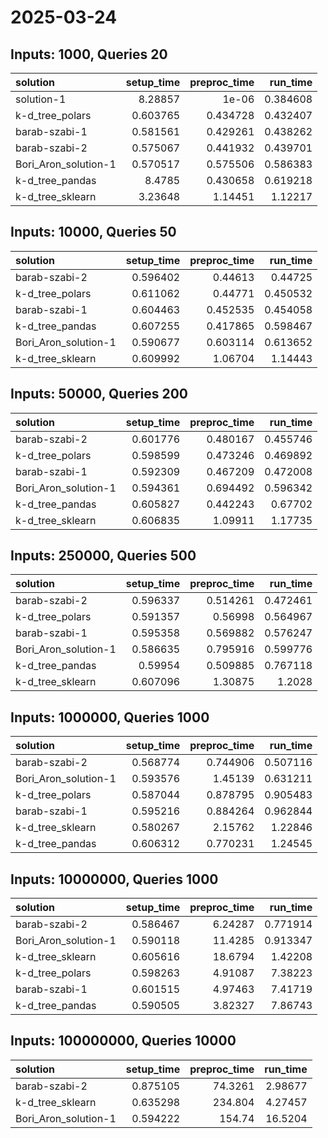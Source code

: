 # 2025-03-24

## Inputs: 1000, Queries 20

| solution             |   setup_time |   preproc_time |   run_time |
|:---------------------|-------------:|---------------:|-----------:|
| solution-1           |     8.28857  |       1e-06    |   0.384608 |
| k-d_tree_polars      |     0.603765 |       0.434728 |   0.432407 |
| barab-szabi-1        |     0.581561 |       0.429261 |   0.438262 |
| barab-szabi-2        |     0.575067 |       0.441932 |   0.439701 |
| Bori_Aron_solution-1 |     0.570517 |       0.575506 |   0.586383 |
| k-d_tree_pandas      |     8.4785   |       0.430658 |   0.619218 |
| k-d_tree_sklearn     |     3.23648  |       1.14451  |   1.12217  |

## Inputs: 10000, Queries 50

| solution             |   setup_time |   preproc_time |   run_time |
|:---------------------|-------------:|---------------:|-----------:|
| barab-szabi-2        |     0.596402 |       0.44613  |   0.44725  |
| k-d_tree_polars      |     0.611062 |       0.44771  |   0.450532 |
| barab-szabi-1        |     0.604463 |       0.452535 |   0.454058 |
| k-d_tree_pandas      |     0.607255 |       0.417865 |   0.598467 |
| Bori_Aron_solution-1 |     0.590677 |       0.603114 |   0.613652 |
| k-d_tree_sklearn     |     0.609992 |       1.06704  |   1.14443  |

## Inputs: 50000, Queries 200

| solution             |   setup_time |   preproc_time |   run_time |
|:---------------------|-------------:|---------------:|-----------:|
| barab-szabi-2        |     0.601776 |       0.480167 |   0.455746 |
| k-d_tree_polars      |     0.598599 |       0.473246 |   0.469892 |
| barab-szabi-1        |     0.592309 |       0.467209 |   0.472008 |
| Bori_Aron_solution-1 |     0.594361 |       0.694492 |   0.596342 |
| k-d_tree_pandas      |     0.605827 |       0.442243 |   0.67702  |
| k-d_tree_sklearn     |     0.606835 |       1.09911  |   1.17735  |

## Inputs: 250000, Queries 500

| solution             |   setup_time |   preproc_time |   run_time |
|:---------------------|-------------:|---------------:|-----------:|
| barab-szabi-2        |     0.596337 |       0.514261 |   0.472461 |
| k-d_tree_polars      |     0.591357 |       0.56998  |   0.564967 |
| barab-szabi-1        |     0.595358 |       0.569882 |   0.576247 |
| Bori_Aron_solution-1 |     0.586635 |       0.795916 |   0.599776 |
| k-d_tree_pandas      |     0.59954  |       0.509885 |   0.767118 |
| k-d_tree_sklearn     |     0.607096 |       1.30875  |   1.2028   |

## Inputs: 1000000, Queries 1000

| solution             |   setup_time |   preproc_time |   run_time |
|:---------------------|-------------:|---------------:|-----------:|
| barab-szabi-2        |     0.568774 |       0.744906 |   0.507116 |
| Bori_Aron_solution-1 |     0.593576 |       1.45139  |   0.631211 |
| k-d_tree_polars      |     0.587044 |       0.878795 |   0.905483 |
| barab-szabi-1        |     0.595216 |       0.884264 |   0.962844 |
| k-d_tree_sklearn     |     0.580267 |       2.15762  |   1.22846  |
| k-d_tree_pandas      |     0.606312 |       0.770231 |   1.24545  |

## Inputs: 10000000, Queries 1000

| solution             |   setup_time |   preproc_time |   run_time |
|:---------------------|-------------:|---------------:|-----------:|
| barab-szabi-2        |     0.586467 |        6.24287 |   0.771914 |
| Bori_Aron_solution-1 |     0.590118 |       11.4285  |   0.913347 |
| k-d_tree_sklearn     |     0.605616 |       18.6794  |   1.42208  |
| k-d_tree_polars      |     0.598263 |        4.91087 |   7.38223  |
| barab-szabi-1        |     0.601515 |        4.97463 |   7.41719  |
| k-d_tree_pandas      |     0.590505 |        3.82327 |   7.86743  |

## Inputs: 100000000, Queries 10000

| solution             |   setup_time |   preproc_time |   run_time |
|:---------------------|-------------:|---------------:|-----------:|
| barab-szabi-2        |     0.875105 |        74.3261 |    2.98677 |
| k-d_tree_sklearn     |     0.635298 |       234.804  |    4.27457 |
| Bori_Aron_solution-1 |     0.594222 |       154.74   |   16.5204  |